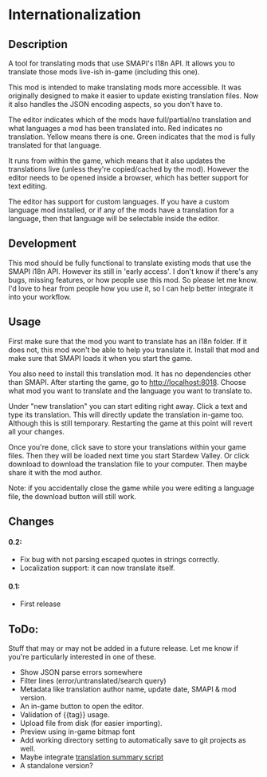 # Internationalization

## Description
A tool for translating mods that use SMAPI's I18n API. It allows you to translate 
those mods live-ish in-game (including this one).

This mod is intended to make translating mods more accessible. It was originally 
designed to make it easier to update existing translation files. 
Now it also handles the JSON encoding aspects, so you don't have to. 

The editor indicates which of the mods have full/partial/no translation and what 
languages a mod has been translated into. Red indicates no translation. Yellow 
means there is one. Green indicates that the mod is fully translated for that 
language.

It runs from within the game, which means that it also updates the translations 
live (unless they're copied/cached by the mod). 
However the editor needs to be opened inside a browser, which has better support 
for text editing.

The editor has support for custom languages. If you have a custom language mod
installed, or if any of the mods have a translation for a language, then that
language will be selectable inside the editor.

## Development
This mod should be fully functional to translate existing mods that use the 
SMAPI i18n API. However its still in 'early access'. I don't know if there's any
bugs, missing features, or how people use this mod. So please let me know. I'd
love to hear from people how you use it, so I can help better integrate it into
your workflow.

## Usage
First make sure that the mod you want to translate has an i18n folder. If it does
not, this mod won't be able to help you translate it. Install that mod and make
sure that SMAPI loads it when you start the game.

You also need to install this translation mod. It has no dependencies other than 
SMAPI. After starting the game, go to [http://localhost:8018](http://localhost:8018). 
Choose what mod you want to translate and the language you want to translate to.

Under "new translation" you can start editing right away. Click a text and type 
its translation. This will directly update the translation in-game too. Although
this is still temporary. Restarting the game at this point will revert all your 
changes.

Once you're done, click save to store your translations within your game files. 
Then they will be loaded next time you start Stardew Valley. Or click download 
to download the translation file to your computer. Then maybe share it with the 
mod author.

Note: if you accidentally close the game while you were editing a language file,
the download button will still work.

## Changes
#### 0.2:
* Fix bug with not parsing escaped quotes in strings correctly.
* Localization support: it can now translate itself.

#### 0.1:
* First release

## ToDo:
Stuff that may or may not be added in a future release. Let me know if you're 
particularly interested in one of these.

* Show JSON parse errors somewhere
* Filter lines (error/untranslated/search query)
* Metadata like translation author name, update date, SMAPI & mod version.
* An in-game button to open the editor.
* Validation of {{tag}} usage.
* Upload file from disk (for easier importing).
* Preview using in-game bitmap font
* Add working directory setting to automatically save to git projects as well.
* Maybe integrate [translation summary script](https://github.com/Pathoschild/StardewScripts/blob/main/create-translation-summary/create%20translation%20summary.linq)
* A standalone version?
